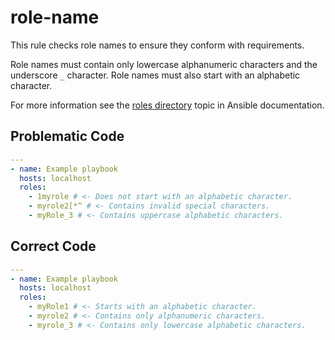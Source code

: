 # role-name

This rule checks role names to ensure they conform with requirements.

Role names must contain only lowercase alphanumeric characters and the underscore ``_`` character.
Role names must also start with an alphabetic character.

For more information see the [roles directory](https://docs.ansible.com/ansible/devel/dev_guide/developing_collections_structure.html#roles-directory) topic in Ansible documentation.

## Problematic Code

```yaml
---
- name: Example playbook
  hosts: localhost
  roles:
    - 1myrole # <- Does not start with an alphabetic character.
    - myrole2[*^ # <- Contains invalid special characters.
    - myRole_3 # <- Contains uppercase alphabetic characters.
```

## Correct Code

```yaml
---
- name: Example playbook
  hosts: localhost
  roles:
    - myRole1 # <- Starts with an alphabetic character.
    - myrole2 # <- Contains only alphanumeric characters.
    - myrole_3 # <- Contains only lowercase alphabetic characters.
```
